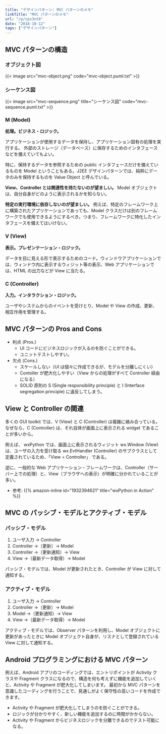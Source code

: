 ```yaml
---
title: "デザインパターン: MVC パターンのメモ"
linkTitle: "MVC パターンのメモ"
url: "/p/cps3nt8"
date: "2018-10-12"
tags: ["デザインパターン"]
---
```


MVC パターンの構造
----

### オブジェクト図

{{< image src="mvc-object.png" code="mvc-object.puml.txt" >}}

### シーケンス図

{{< image src="mvc-sequence.png" title="シーケンス図" code="mvc-sequence.puml.txt" >}}

### M (Model)

**処理。ビジネス・ロジック。**

アプリケーションが使用するデータを保持し、アプリケーション固有の処理を実行する。
外部のストレージ（データベース）に保存するためのインタフェースなどを備えていてもよい。

特に、保持するデータを参照するための public インタフェースだけを備えているものを Model ということもある。J2EE デザインパターンでは、純粋にデータのみを保持するものを Value Object と呼んでいる。

**View、Controller とは関連性を持たないのが望ましい。**
Model オブジェクトは、自分自身がどのように表示されるかを知らない。

**特定の実行環境に依存しないのが望ましい。**
例えば、特定のフレームワーク上に構築されたアプリケーションであっても、Model クラスだけは別のフレームワークでも使用できるようにするべき。つまり、フレームワークに特化したインタフェースを備えてはいけない。


### V (View)

**表示。プレゼンテーション・ロジック。**

データを目に見える形で表示するためのコード。ウィンドウアプリケーションでは、ウィンドウ内に表示するウィジット等の表示、Web アプリケーションでは、HTML の出力などが View に当たる。


### C (Controller)

**入力。インタラクション・ロジック。**

ユーザやシステムからのイベントを受けとり、Model や View の作成、更新、相互作用を管理する。


MVC パターンの Pros and Cons
----

- 利点 (Pros.)
    - UI コードにビジネスロジックが入るのを防ぐことができる。
    - ユニットテストしやすい。
- 欠点 (Cons.)
    - スケールしない（UI は個々に作成できるが、モデルを分離しにくい）
    - Contoller が肥大化しやすい（View からの処理がすべて Controller 経由になる）
    - SOLID 原則の S (Single responsibility principle) と I (Interface segregation principle) に違反してしまう。


View と Controller の関連
----

多くの GUI toolkit では、V (View) と C (Controller) は複雑に絡み合っている。なぜなら、C (Controller) は、それ自体が画面上に表示される widget であることが多いから。

例えば、 wxPython では、画面上に表示されるウィジット wx.Window (View) は、ユーザの入力を受け取る wx.EvtHandler (Controller) のサブクラスとして定義されているため、「View = Controller」 である。

逆に、一般的な Web アプリケーション・フレームワークは、Controller（サーバー上での処理）と、View（ブラウザへの表示）が明確に分かれていることが多い。

- 参考: {{% amazon-inline id="1932394621" title="wxPython in Action" %}}


MVC の パッシブ・モデルとアクティブ・モデル
----

### パッシブ・モデル

1. ユーザ入力 → Controller
2. Controller →（更新）→ Model
3. Controller →（更新通知）→ View
4. View →（最新データ取得）→ Model

パッシブ・モデルでは、Model が更新されたとき、Controller が View に対して通知する。

### アクティブ・モデル

1. ユーザ入力 → Controller
2. Controller →（更新）→ Model
3. Model →（更新通知）→ View
4. View →（最新データ取得）→ Model

アクティブ・モデルでは、Observer パターンを利用し、Model オブジェクトに更新があったときに Model オブジェクト自身が、リスナとして登録されている View に対して通知する。


Android プログラミングにおける MVC パターン
----

例えば、Android アプリのコーディングでは、エントリポイントが Activity クラスや Fragment クラスになるので、構造を何も考えずに機能を追加していくと、Activity や Fragment が肥大化してしまいます。
最初から MVC パターンを意識したコーディングを行うことで、見通しがよく保守性の高いコードを作成できます。

- Activity や Fragment が肥大化してしまうのを防ぐことができる。
- ロジックが分かりやすく、新しい機能を追加するのに時間がかからない。
- Activity や Fragment からビジネスロジックを分離できるのでテスト可能になる。

